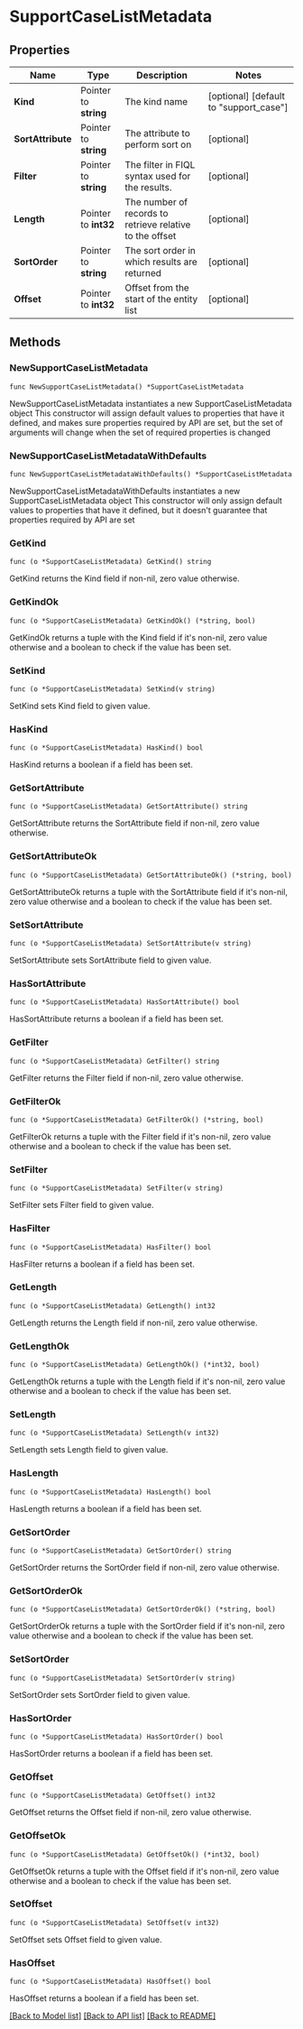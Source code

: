 # SupportCaseListMetadata

## Properties

Name | Type | Description | Notes
------------ | ------------- | ------------- | -------------
**Kind** | Pointer to **string** | The kind name | [optional] [default to "support_case"]
**SortAttribute** | Pointer to **string** | The attribute to perform sort on | [optional] 
**Filter** | Pointer to **string** | The filter in FIQL syntax used for the results. | [optional] 
**Length** | Pointer to **int32** | The number of records to retrieve relative to the offset | [optional] 
**SortOrder** | Pointer to **string** | The sort order in which results are returned | [optional] 
**Offset** | Pointer to **int32** | Offset from the start of the entity list | [optional] 

## Methods

### NewSupportCaseListMetadata

`func NewSupportCaseListMetadata() *SupportCaseListMetadata`

NewSupportCaseListMetadata instantiates a new SupportCaseListMetadata object
This constructor will assign default values to properties that have it defined,
and makes sure properties required by API are set, but the set of arguments
will change when the set of required properties is changed

### NewSupportCaseListMetadataWithDefaults

`func NewSupportCaseListMetadataWithDefaults() *SupportCaseListMetadata`

NewSupportCaseListMetadataWithDefaults instantiates a new SupportCaseListMetadata object
This constructor will only assign default values to properties that have it defined,
but it doesn't guarantee that properties required by API are set

### GetKind

`func (o *SupportCaseListMetadata) GetKind() string`

GetKind returns the Kind field if non-nil, zero value otherwise.

### GetKindOk

`func (o *SupportCaseListMetadata) GetKindOk() (*string, bool)`

GetKindOk returns a tuple with the Kind field if it's non-nil, zero value otherwise
and a boolean to check if the value has been set.

### SetKind

`func (o *SupportCaseListMetadata) SetKind(v string)`

SetKind sets Kind field to given value.

### HasKind

`func (o *SupportCaseListMetadata) HasKind() bool`

HasKind returns a boolean if a field has been set.

### GetSortAttribute

`func (o *SupportCaseListMetadata) GetSortAttribute() string`

GetSortAttribute returns the SortAttribute field if non-nil, zero value otherwise.

### GetSortAttributeOk

`func (o *SupportCaseListMetadata) GetSortAttributeOk() (*string, bool)`

GetSortAttributeOk returns a tuple with the SortAttribute field if it's non-nil, zero value otherwise
and a boolean to check if the value has been set.

### SetSortAttribute

`func (o *SupportCaseListMetadata) SetSortAttribute(v string)`

SetSortAttribute sets SortAttribute field to given value.

### HasSortAttribute

`func (o *SupportCaseListMetadata) HasSortAttribute() bool`

HasSortAttribute returns a boolean if a field has been set.

### GetFilter

`func (o *SupportCaseListMetadata) GetFilter() string`

GetFilter returns the Filter field if non-nil, zero value otherwise.

### GetFilterOk

`func (o *SupportCaseListMetadata) GetFilterOk() (*string, bool)`

GetFilterOk returns a tuple with the Filter field if it's non-nil, zero value otherwise
and a boolean to check if the value has been set.

### SetFilter

`func (o *SupportCaseListMetadata) SetFilter(v string)`

SetFilter sets Filter field to given value.

### HasFilter

`func (o *SupportCaseListMetadata) HasFilter() bool`

HasFilter returns a boolean if a field has been set.

### GetLength

`func (o *SupportCaseListMetadata) GetLength() int32`

GetLength returns the Length field if non-nil, zero value otherwise.

### GetLengthOk

`func (o *SupportCaseListMetadata) GetLengthOk() (*int32, bool)`

GetLengthOk returns a tuple with the Length field if it's non-nil, zero value otherwise
and a boolean to check if the value has been set.

### SetLength

`func (o *SupportCaseListMetadata) SetLength(v int32)`

SetLength sets Length field to given value.

### HasLength

`func (o *SupportCaseListMetadata) HasLength() bool`

HasLength returns a boolean if a field has been set.

### GetSortOrder

`func (o *SupportCaseListMetadata) GetSortOrder() string`

GetSortOrder returns the SortOrder field if non-nil, zero value otherwise.

### GetSortOrderOk

`func (o *SupportCaseListMetadata) GetSortOrderOk() (*string, bool)`

GetSortOrderOk returns a tuple with the SortOrder field if it's non-nil, zero value otherwise
and a boolean to check if the value has been set.

### SetSortOrder

`func (o *SupportCaseListMetadata) SetSortOrder(v string)`

SetSortOrder sets SortOrder field to given value.

### HasSortOrder

`func (o *SupportCaseListMetadata) HasSortOrder() bool`

HasSortOrder returns a boolean if a field has been set.

### GetOffset

`func (o *SupportCaseListMetadata) GetOffset() int32`

GetOffset returns the Offset field if non-nil, zero value otherwise.

### GetOffsetOk

`func (o *SupportCaseListMetadata) GetOffsetOk() (*int32, bool)`

GetOffsetOk returns a tuple with the Offset field if it's non-nil, zero value otherwise
and a boolean to check if the value has been set.

### SetOffset

`func (o *SupportCaseListMetadata) SetOffset(v int32)`

SetOffset sets Offset field to given value.

### HasOffset

`func (o *SupportCaseListMetadata) HasOffset() bool`

HasOffset returns a boolean if a field has been set.


[[Back to Model list]](../README.md#documentation-for-models) [[Back to API list]](../README.md#documentation-for-api-endpoints) [[Back to README]](../README.md)


